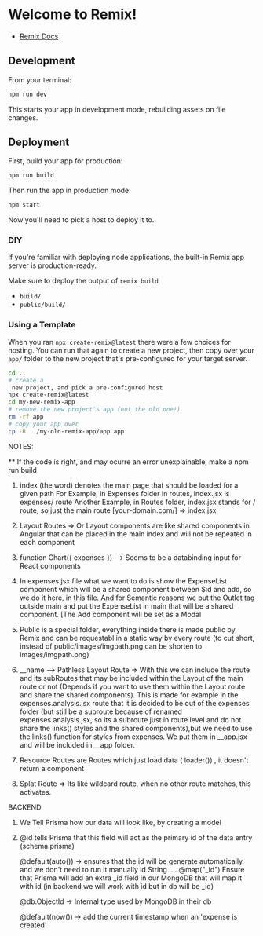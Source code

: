 # Welcome to Remix!

- [Remix Docs](https://remix.run/docs)

## Development

From your terminal:

```sh
npm run dev
```

This starts your app in development mode, rebuilding assets on file changes.

## Deployment

First, build your app for production:

```sh
npm run build
```

Then run the app in production mode:

```sh
npm start
```

Now you'll need to pick a host to deploy it to.

### DIY

If you're familiar with deploying node applications, the built-in Remix app server is production-ready.

Make sure to deploy the output of `remix build`

- `build/`
- `public/build/`

### Using a Template

When you ran `npx create-remix@latest` there were a few choices for hosting. You can run that again to create a new project, then copy over your `app/` folder to the new project that's pre-configured for your target server.

```sh
cd ..
# create a
 new project, and pick a pre-configured host
npx create-remix@latest
cd my-new-remix-app
# remove the new project's app (not the old one!)
rm -rf app
# copy your app over
cp -R ../my-old-remix-app/app app
```


NOTES:

** If the code is right, and may ocurre an error unexplainable, make a npm run build

1. index (the word) denotes the main page that should be loaded for a given path
     For Example, in Expenses folder in routes, index.jsx is expenses/   route 
     Another Example, in Routes folder, index.jsx stands for /    route, so just the main route [your-domain.com/] => index.jsx

2. Layout Routes => Or Layout components are like shared components in Angular that can be placed in the main index and will not be repeated in each component     

3. function Chart({ expenses }) --> Seems to be a databinding input for React components

4. In expenses.jsx file what we want to do is show the ExpenseList component which will be a shared component between $id and add, so we do it here, in this file. And for Semantic reasons we put the Outlet tag outside main and put the ExpenseList in main that will be a shared component. [The Add component will be set as a Modal

5. Public is a special folder, everything inside there is made public by Remix and can be requestabl in a static way by every route (to cut short, instead of public/images/imgpath.png  can be shorten to images/imgpath.png)

6. __name --> Pathless Layout Route => With this we can include the route and its subRoutes that may be included within the Layout of the main route or not (Depends if you want to use them within the Layout route and share the shared components).
This is made for example in the expenses.analysis.jsx route that it is decided to be out of the expenses folder (but still be a subroute because of renamed expenses.analysis.jsx, so its a subroute just in route level and do not share the links() styles and the shared components),but we need to use the links() function for styles from expenses. We put them in __app.jsx and will be included in __app folder.  

7. Resource Routes are Routes which just load data ( loader()) , it doesn't return a component

8. Splat Route => Its like wildcard route, when no other route matches, this activates.

BACKEND

1. We Tell Prisma how our data will look like, by creating a model

2. @id tells Prisma that this field will act as the primary id of the data entry (schema.prisma)

   @default(auto()) -> ensures that the id will be generate automatically  and we don't need to run it manually
   id String .... @map("_id") Ensure that Prisma will add an extra _id field in our MongoDB that will map it with id (in backend we will work with id but in db will be _id)  

   @db.ObjectId -> Internal type used by MongoDB in their db

   @default(now()) -> add the current timestamp when an 'expense is created'